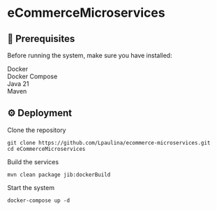 # eCommerceMicroservices

## 🚀 Prerequisites

Before running the system, make sure you have installed:

Docker  
Docker Compose  
Java 21  
Maven  

## ⚙️ Deployment

Clone the repository

`git clone https://github.com/Lpaulina/ecommerce-microservices.git`  
`cd eCommerceMicroservices`

Build the services 

`mvn clean package jib:dockerBuild`

Start the system

`docker-compose up -d`
